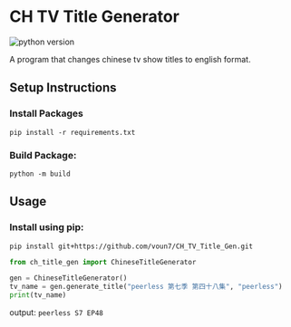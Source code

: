 # CH TV Title Generator

![python version](https://img.shields.io/badge/Python-3.10-blue)

A program that changes chinese tv show titles to english format.

## Setup Instructions

### Install Packages

```commandline
pip install -r requirements.txt
```

### Build Package:

```commandline
python -m build
```

## Usage

### Install using pip:

```
pip install git+https://github.com/voun7/CH_TV_Title_Gen.git
```

``` python
from ch_title_gen import ChineseTitleGenerator

gen = ChineseTitleGenerator()
tv_name = gen.generate_title("peerless 第七季 第四十八集", "peerless")
print(tv_name)
```

output: `peerless S7 EP48`
